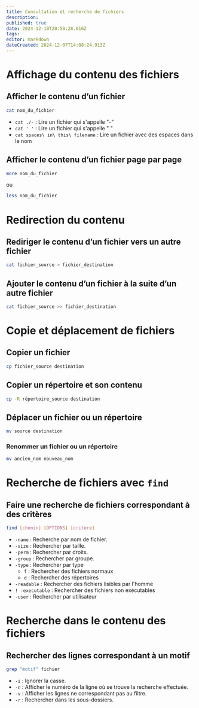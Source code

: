 ```yaml
---
title: Consultation et recherche de fichiers
description: 
published: true
date: 2024-12-10T20:50:28.016Z
tags: 
editor: markdown
dateCreated: 2024-12-07T14:08:24.913Z
---
```


# Affichage du contenu des fichiers

## Afficher le contenu d’un fichier

```bash
cat nom_du_fichier
```
-  `cat ./-` : Lire un fichier qui s'appelle "-"
- `cat ' '` : Lire un fichier qui s'appelle " "    
- `cat spaces\ in\ this\ filename` : Lire un fichier avec des espaces dans le nom

## Afficher le contenu d’un fichier page par page

```bash
more nom_du_fichier
```

ou 
```bash
less nom_du_fichier
```

# Redirection du contenu

## Rediriger le contenu d’un fichier vers un autre fichier

```bash
cat fichier_source > fichier_destination
```

## Ajouter le contenu d’un fichier à la suite d’un autre fichier

```bash
cat fichier_source >> fichier_destination
```
# Copie et déplacement de fichiers

## Copier un fichier

```bash
cp fichier_source destination
```

## Copier un répertoire et son contenu

```bash
cp -R répertoire_source destination
```

## Déplacer un fichier ou un répertoire

```bash
mv source destination
```

### Renommer un fichier ou un répertoire

```bash
mv ancien_nom nouveau_nom
```

# Recherche de fichiers avec `find`

## Faire une recherche de fichiers correspondant à des critères

```bash
find [chemin] [OPTIONS] [critère]
```
- `-name` : Recherche par nom de fichier.    
- `-size` : Rechercher par taille.    
- `-perm` : Rechercher par droits.
- `-group` : Rechercher par groupe.
- `-type` : Rechercher par type 
	- `f` : Rechercher des fichiers normaux
	- `d` : Rechercher des répertoires
- `-readable` : Rechercher des fichiers lisibles par l'homme
- `! -executable` : Rechercher des fichiers non exécutables 
- `-user` : Rechercher par utilisateur

# Recherche dans le contenu des fichiers

## Rechercher des lignes correspondant à un motif

```bash
grep "motif" fichier
```
- `-i` : Ignorer la casse.    
- `-n` : Afficher le numéro de la ligne où se trouve la recherche effectuée.    
- `-v` : Afficher les lignes ne correspondant pas au filtre.    
- `-r` : Rechercher dans les sous-dossiers.